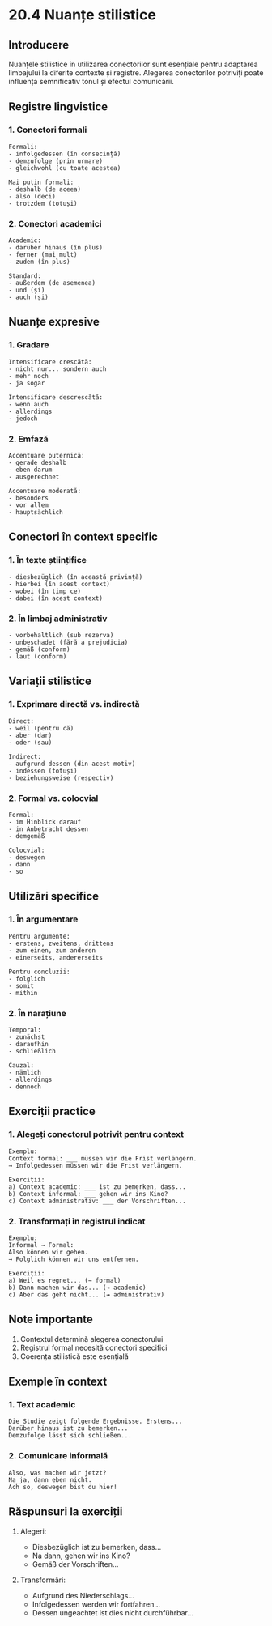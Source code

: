 # 20.4 Nuanțe stilistice

## Introducere
Nuanțele stilistice în utilizarea conectorilor sunt esențiale pentru adaptarea limbajului la diferite contexte și registre. Alegerea conectorilor potriviți poate influența semnificativ tonul și efectul comunicării.

## Registre lingvistice

### 1. Conectori formali
```
Formali:
- infolgedessen (în consecință)
- demzufolge (prin urmare)
- gleichwohl (cu toate acestea)

Mai puțin formali:
- deshalb (de aceea)
- also (deci)
- trotzdem (totuși)
```

### 2. Conectori academici
```
Academic:
- darüber hinaus (în plus)
- ferner (mai mult)
- zudem (în plus)

Standard:
- außerdem (de asemenea)
- und (și)
- auch (și)
```

## Nuanțe expresive

### 1. Gradare
```
Intensificare crescătă:
- nicht nur... sondern auch
- mehr noch
- ja sogar

Intensificare descrescătă:
- wenn auch
- allerdings
- jedoch
```

### 2. Emfază
```
Accentuare puternică:
- gerade deshalb
- eben darum
- ausgerechnet

Accentuare moderată:
- besonders
- vor allem
- hauptsächlich
```

## Conectori în context specific

### 1. În texte științifice
```
- diesbezüglich (în această privință)
- hierbei (în acest context)
- wobei (în timp ce)
- dabei (în acest context)
```

### 2. În limbaj administrativ
```
- vorbehaltlich (sub rezerva)
- unbeschadet (fără a prejudicia)
- gemäß (conform)
- laut (conform)
```

## Variații stilistice

### 1. Exprimare directă vs. indirectă
```
Direct:
- weil (pentru că)
- aber (dar)
- oder (sau)

Indirect:
- aufgrund dessen (din acest motiv)
- indessen (totuși)
- beziehungsweise (respectiv)
```

### 2. Formal vs. colocvial
```
Formal:
- im Hinblick darauf
- in Anbetracht dessen
- demgemäß

Colocvial:
- deswegen
- dann
- so
```

## Utilizări specifice

### 1. În argumentare
```
Pentru argumente:
- erstens, zweitens, drittens
- zum einen, zum anderen
- einerseits, andererseits

Pentru concluzii:
- folglich
- somit
- mithin
```

### 2. În narațiune
```
Temporal:
- zunächst
- daraufhin
- schließlich

Cauzal:
- nämlich
- allerdings
- dennoch
```

## Exerciții practice

### 1. Alegeți conectorul potrivit pentru context
```
Exemplu:
Context formal: ___ müssen wir die Frist verlängern.
→ Infolgedessen müssen wir die Frist verlängern.

Exerciții:
a) Context academic: ___ ist zu bemerken, dass...
b) Context informal: ___ gehen wir ins Kino?
c) Context administrativ: ___ der Vorschriften...
```

### 2. Transformați în registrul indicat
```
Exemplu:
Informal → Formal:
Also können wir gehen.
→ Folglich können wir uns entfernen.

Exerciții:
a) Weil es regnet... (→ formal)
b) Dann machen wir das... (→ academic)
c) Aber das geht nicht... (→ administrativ)
```

## Note importante
1. Contextul determină alegerea conectorului
2. Registrul formal necesită conectori specifici
3. Coerența stilistică este esențială

## Exemple în context

### 1. Text academic
```
Die Studie zeigt folgende Ergebnisse. Erstens...
Darüber hinaus ist zu bemerken...
Demzufolge lässt sich schließen...
```

### 2. Comunicare informală
```
Also, was machen wir jetzt?
Na ja, dann eben nicht.
Ach so, deswegen bist du hier!
```

## Răspunsuri la exerciții
1. Alegeri:
   - Diesbezüglich ist zu bemerken, dass...
   - Na dann, gehen wir ins Kino?
   - Gemäß der Vorschriften...

2. Transformări:
   - Aufgrund des Niederschlags...
   - Infolgedessen werden wir fortfahren...
   - Dessen ungeachtet ist dies nicht durchführbar...
